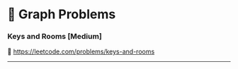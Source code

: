 # 🔗 Graph Problems

### Keys and Rooms [Medium]

🔗 https://leetcode.com/problems/keys-and-rooms

---
